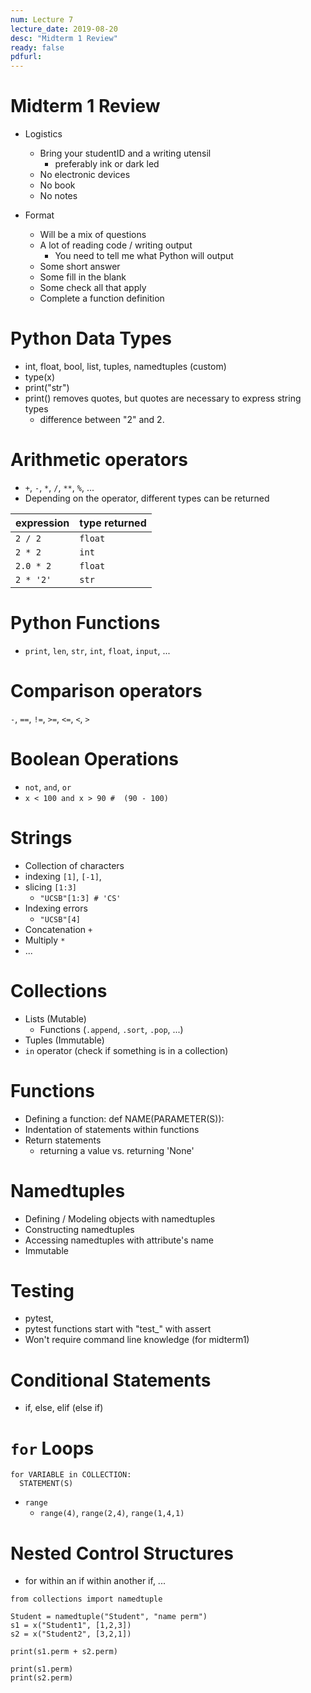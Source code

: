 ```yaml
---
num: Lecture 7
lecture_date: 2019-08-20
desc: "Midterm 1 Review"
ready: false
pdfurl:
---
```


# Midterm 1 Review

- Logistics
  - Bring your studentID and a writing utensil
      - preferably ink or dark led
  - No electronic devices
  - No book
  - No notes

- Format
  - Will be a mix of questions
  - A lot of reading code / writing output
    - You need to tell me what Python will output
  - Some short answer
  - Some fill in the blank
  - Some check all that apply
  - Complete a function definition

# Python Data Types

- int, float, bool, list, tuples, namedtuples (custom)
- type(x)
- print("str")
- print() removes quotes, but quotes are necessary to express string types
  - difference between "2" and 2.

# Arithmetic operators

- `+`, `-`, `*`, `/`, `**`, `%`, ...
- Depending on the operator, different types can be returned


| expression | type returned |
|------------|---------------|
|`2 / 2`     | `float`       |
|`2 * 2`     | `int`         |
|`2.0 * 2`   | `float`       |
|`2 * '2'`   | `str`         |

# Python Functions

- `print`, `len`, `str`, `int`, `float`, `input`, ...

# Comparison operators

`-`, `==`, `!=`, `>=`, `<=`, `<`, `>`

# Boolean Operations

- `not`, `and`, `or`
- `x < 100 and x > 90 #  (90 - 100)`

# Strings
- Collection of characters
- indexing `[1]`, `[-1]`,
- slicing `[1:3]`
  - `"UCSB"[1:3] # 'CS'`
- Indexing errors
  - `"UCSB"[4]`
- Concatenation `+`
- Multiply `*`
- ...

# Collections

- Lists (Mutable)
  - Functions (`.append`, `.sort`, `.pop`, ...)
- Tuples (Immutable)
- `in` operator (check if something is in a collection)

# Functions
  - Defining a function: def NAME(PARAMETER(S)):
  - Indentation of statements within functions
  - Return statements
    - returning a value vs. returning 'None'

# Namedtuples
  - Defining / Modeling objects with namedtuples
  - Constructing namedtuples
  - Accessing namedtuples with attribute's name
  - Immutable

# Testing
  - pytest,
  - pytest functions start with "test_" with assert
  - Won't require command line knowledge (for midterm1)

# Conditional Statements
  - if, else, elif (else if)

# `for` Loops

```
for VARIABLE in COLLECTION:
  STATEMENT(S)

```

- `range`
  - `range(4)`, `range(2,4)`, `range(1,4,1)`

# Nested Control Structures

- for within an if within another if, ...


```
from collections import namedtuple

Student = namedtuple("Student", "name perm")
s1 = x("Student1", [1,2,3])
s2 = x("Student2", [3,2,1])

print(s1.perm + s2.perm)

print(s1.perm)
print(s2.perm)
```